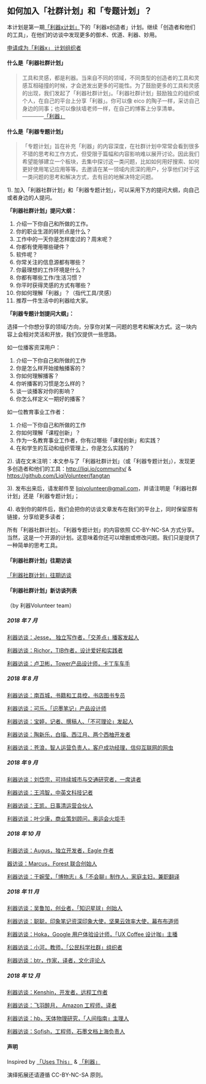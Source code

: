 ## 如何加入「社群计划」和「专题计划」？

本计划是第一期[「利器x计划」](http://liqi.io/liqix-create-your-own-life/)下的「利器x创造者」计划。继续「创造者和他们的工具」，在他们的访谈中发现更多的御术、优道、利器、妙用。

[申请成为「利器x」 计划组织者](http://liqi.io/x/)

#### 什么是「利器社群计划」

> 工具和灵感，都是利器。当来自不同的领域，不同类型的创造者的工具和灵感互相碰撞的时候，才会迸发出更多的可能性。为了鼓励更多的工具和灵感的出现，我们发起了「利器社群计划」。「利器社群计划」鼓励独立的组织或个人，在自己的平台上分享「利器」。你可以像 eico 的陶子一样，采访自己身边的同事；也可以像扶墙老师一样，在自己的博客上分享清单。 ————[「利器」](http://liqi.io/community/)

#### 什么是「利器专题计划」

> 「专题计划」旨在补充「利器」的内容深度，在社群计划中常常会看到很多不错的思考和工作方式，但受限于篇幅和内容影响难以展开讨论。因此我们希望能够建立一个板块，去集中探讨这一类问题，比如如何用好搜索、如何更好使用笔记应用等等。去邀请在某一领域内资深的用户，分享他们对于这一类问题的思考和解决方式，去有目的地解决特定问题。



1). 加入「利器社群计划」和「利器专题计划」，可以采用下方的提问大纲，向自己或者身边的人提问。


**「利器社群计划」提问大纲：**

1. 介绍一下你自己和所做的工作。
2. 你的职业生涯的转折点是什么？
3. 工作中的一天你是怎样度过的？周末呢？
4. 你都有使用哪些硬件？
5. 软件呢？
6. 你常关注的信息源都有哪些？
7. 你最理想的工作环境是什么？
8. 你都有哪些工作/生活习惯？
9. 你平时获得灵感的方式有哪些？
10. 你如何理解「利器」？（指代工具/灵感）
11. 推荐一件生活中的利器给大家。


**「利器专题计划提问大纲」：**

选择一个你想分享的领域/方向，分享你对某一问题的思考和解决方式。这一块内容上会相对灵活和开放，我们仅提供一些思路。

如一位播客资深用户：

1. 介绍一下你自己和所做的工作
2. 你是怎么样开始接触播客的？
3. 你如何理解播客？
4. 你听播客的习惯是怎么样的？
5. 谈一谈播客对你的影响？
6. 你怎么样定义一期好的播客？

如一位教育事业工作者：

1. 介绍一下你自己和所做的工作
2. 你如何理解「课程创新」？
3. 作为一名教育事业工作者，你有过哪些「课程创新」和实践？
4. 在和学生的互动和组织管理上，你是怎么实践的？


2). 请在文末注明：本文参与了「利器社群计划」（或「利器专题计划」），发现更多创造者和他们的工具：http://liqi.io/community/ & https://github.com/LiqiVolunteer/fangtan


3). 发布出来后，请发邮件至 liqivolunteer@gmail.com，并请注明是「利器社群计划」还是「利器专题计划」；


4). 收到你的邮件后，我们会把你的访谈文章发布在我们的平台上，同时保留原有链接，分享给更多读者；

所有「利器社群计划」、「利器专题计划」的内容依照 CC-BY-NC-SA 方式分享。当然，这是一个开源的计划。这意味着你还可以增删或修改问题。我们只是提供了一种简单的思考工具。



#### 「利器社群计划」往期访谈

[「利器社群计划」往期访谈](http://liqi.io/creators/)



#### 「利器社群计划」新访谈列表

（by 利器Volunteer team）

##### 2018 年 7 月

[利器访谈：Jesse， 独立写作者，「交差点」播客发起人](https://mp.weixin.qq.com/s/ZVe68N--TJ5H405pt8eZaA)

[利器访谈：Richor，TIB作者，设计爱好和实践者](https://mp.weixin.qq.com/s/CZ755EsIoJBNxqsx4I4q3w)

[利器访谈：卢卫彬，Tower产品设计师，卡丁车车手](https://mp.weixin.qq.com/s/61d3dsWYEvrSuiYS4k6bww)

##### 2018 年 8 月

[利器访谈：南百城，书籍和工具控，书店图书专员](https://mp.weixin.qq.com/s/oiNarcDftBCPLWoG9q2iFA)

[利器访谈：可乐，「识墨笔记」产品设计师](https://mp.weixin.qq.com/s/Kjw3MiGuE0MF3OLiPxmmdQ)

[利器访谈：宝婷，记者、撰稿人、「不可理论」发起人](https://mp.weixin.qq.com/s/2-iBT1ViuU8fVj89HEckYw)

[利器访谈：陶新乐，白描、西江月、两个西柚开发者](https://mp.weixin.qq.com/s/EED7OZcDSMs05I9SPlboZw)

[利器访谈：苍浪，智人运营负责人，客户成功经理，信仰互联网的网虫](https://mp.weixin.qq.com/s/B5Vbco42L_Zj5riyp43NNg)

##### 2018 年 9 月

[利器访谈：刘岱宗，可持续城市与交通研究者，一席讲者](https://mp.weixin.qq.com/s/60YzwYxEZaqc_7fRCLYyiQ)

[利器访谈：王鸿智，中英文科技记者](https://mp.weixin.qq.com/s/TcHCLSCJI1fT7xvVmW1Quw)

[利器访谈：王凯，日事清运营合伙人](https://mp.weixin.qq.com/s/Y-hvsF5qvCHhyjkXPPPW2A)

[利器访谈：叶少康，商业策划顾问，奥运会火炬手](https://mp.weixin.qq.com/s/HnHaa6R1xKJ6BNToTAXkyg)

##### 2018 年 10 月

[利器访谈：Augus，独立开发者，Eagle 作者](https://mp.weixin.qq.com/s/vFH5nc7gR7vzwlWs3O-9IQ)

[器访谈：Marcus，Forest 联合创始人](https://mp.weixin.qq.com/s/TLsUrSKGL2n5gSoQ9fZ5ZQ)

[利器访谈：于婉莹，「博物志」&「不会聊」制作人，家庭主妇，兼职翻译](https://mp.weixin.qq.com/s/2bqtZFvKTI1ZB_DAmHf-xg)

##### 2018 年 11 月

[利器访谈：吴鲁加，创业者，「知识星球」创始人](https://mp.weixin.qq.com/s/eTYstO5tCKER4VCAb5Rgmw)

[利器访谈：聪聪，印象笔记资深印象大使，坚果云效率大使，幕布布道师](https://mp.weixin.qq.com/s/qAIdY6Tg8_4O5xGMbV8K5w)

[利器访谈：Hoka，Google 用户体验设计师，「UX Coffee 设计咖」主播](https://mp.weixin.qq.com/s/K_w_tBuVIekrxjUH-G8soA)

[利器访谈：小河，教师，「公民科学社群」组织者](https://mp.weixin.qq.com/s/UyVwBGiKzxm2QofcorWz-w)

[利器访谈：btr，作家，译者，文化评论人](https://mp.weixin.qq.com/s/Gh8FSd5NaKDsze_EyjSwjQ)

##### 2018 年 12 月

[利器访谈：Kenshin，开发者，远程工作者](https://mp.weixin.qq.com/s/jp6CTcnpNMXLaIw7EKnx_A)

[利器访谈：飞羽醉月， Amazon 工程师，译者](https://mp.weixin.qq.com/s/5n9jb8HpuQRWb1lGf8ggyg)

[利器访谈：hb，天体物理研究，「人间指南」主理人](https://mp.weixin.qq.com/s/xBaV1WugwJCFEQiIksiCBA)

[利器访谈：Sofish，工程师，石墨文档上海负责人]()



#### 声明

Inspired by [「Uses This」](https://usesthis.com/) & [「利器」](http://liqi.io/community/) 

演绎拓展还请遵循 CC-BY-NC-SA 原则。